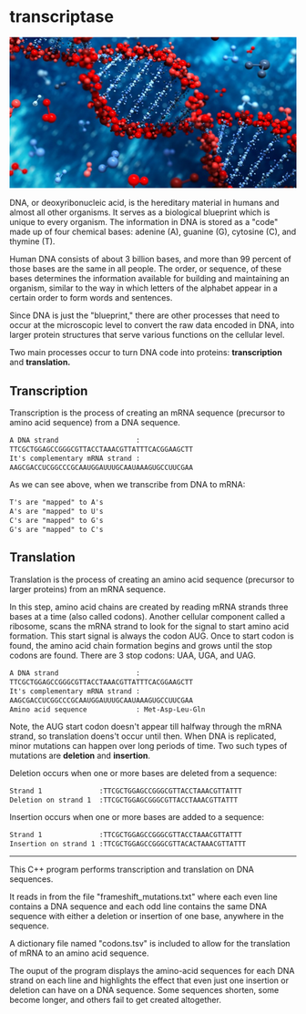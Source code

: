 # transcriptase
<img src="/dna.jpg" class="center">

DNA, or deoxyribonucleic acid, is the hereditary material in humans and almost all other organisms. It serves as a 
biological blueprint which is unique to every organism. The information in DNA is stored as a "code" made up of 
four chemical bases: adenine (A), guanine (G), cytosine (C), and thymine (T). 

Human DNA consists of about 3 billion bases, and more than 99 percent of those bases are the same in all people. 
The order, or sequence, of these bases determines the information available for building and maintaining an organism, 
similar to the way in which letters of the alphabet appear in a certain order to form words and sentences.

Since DNA is just the "blueprint," there are other processes that need to occur at the microscopic level to convert
the raw data encoded in DNA, into larger protein structures that serve various functions on the cellular level.

Two main processes occur to turn DNA code into proteins: **transcription** and **translation.**

## Transcription

Transcription is the process of creating an mRNA sequence (precursor to amino acid sequence) from a DNA sequence.

```
A DNA strand                   : TTCGCTGGAGCCGGGCGTTACCTAAACGTTATTTCACGGAAGCTT
It's complementary mRNA strand : AAGCGACCUCGGCCCGCAAUGGAUUUGCAAUAAAGUGCCUUCGAA
```
As we can see above, when we transcribe from DNA to mRNA:

```
T's are "mapped" to A's
A's are "mapped" to U's
C's are "mapped" to G's
G's are "mapped" to C's
```
## Translation

Translation is the process of creating an amino acid sequence (precursor to larger proteins) from an mRNA sequence.

In this step, amino acid chains are created by reading mRNA strands three bases at a time (also called codons). Another cellular component called a ribosome, scans the mRNA strand to look for the signal to start amino acid formation. This start signal is always the codon AUG. Once to start codon is found, the amino acid chain formation begins and grows until the stop codons are found. There are 3 stop codons: UAA, UGA, and UAG.

```
A DNA strand                   : TTCGCTGGAGCCGGGCGTTACCTAAACGTTATTTCACGGAAGCTT
It's complementary mRNA strand : AAGCGACCUCGGCCCGCAAUGGAUUUGCAAUAAAGUGCCUUCGAA                                          
Amino acid sequence            : Met-Asp-Leu-Gln
```
Note, the AUG start codon doesn't appear till halfway through the mRNA strand, so translation doens't occur until then.
When DNA is replicated, minor mutations can happen over long periods of time. Two such types of mutations are **deletion** and
**insertion**. 

Deletion occurs when one or more bases are deleted from a sequence:

```
Strand 1              :TTCGCTGGAGCCGGGCGTTACCTAAACGTTATTT
Deletion on strand 1  :TTCGCTGGAGCGGGCGTTACCTAAACGTTATTT
```

Insertion occurs when one or more bases are added to a sequence:

```
Strand 1              :TTCGCTGGAGCCGGGCGTTACCTAAACGTTATTT
Insertion on strand 1 :TTCGCTGGAGCCGGGCGTTACACTAAACGTTATTT
```
-------------------

This C++ program performs transcription and translation on DNA sequences.

It reads in from the file "frameshift_mutations.txt" where each even line contains a DNA sequence and each odd 
line contains the same DNA sequence with either a deletion or insertion of one base, anywhere in the sequence.

A dictionary file named "codons.tsv" is included to allow for the translation of mRNA to an amino acid sequence. 

The ouput of the program displays the amino-acid sequences for each DNA strand on each line and highlights the effect that even just one insertion or deletion can have on a DNA sequence. Some sequences shorten, some become longer, and others fail to get created altogether.  
